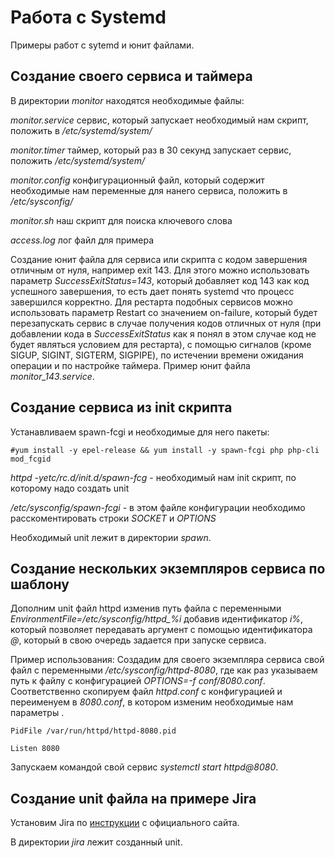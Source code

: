 # Работа с Systemd

Примеры работ с sytemd и юнит файлами.

## Создание своего сервиса и таймера

В директории *monitor* находятся необходимые файлы:

*monitor.service* сервис, который запускает необходимый нам скрипт, положить в */etc/systemd/system/*

*monitor.timer* таймер, который раз в 30 секунд запускает сервис, положить */etc/systemd/system/*

*monitor.config* конфигурационный файл, который содержит необходимые нам переменные для нанего сервиса, положить в */etc/sysconfig/*

*monitor.sh* наш скрипт для поиска ключевого слова

*access.log* лог файл для примера

Создание юнит файла для сервиса или скрипта с кодом завершения отличным от нуля, например exit 143. Для этого можно использовать параметр *SuccessExitStatus=143*, который добавляет код 143 как код успешного завершения, то есть дает понять systemd что процесс завершился корректно. Для рестарта подобных сервисов можно использовать параметр Restart со значением on-failure, который будет перезапускать сервис в случае получения кодов отличных от нуля (при добавлении кода в *SuccessExitStatus* как я понял в этом случае код не будет являться условием для рестарта), с помощью сигналов (кроме SIGUP, SIGINT, SIGTERM, SIGPIPE), по истечении времени ожидания операции и по настройке таймера. Пример юнит файла *monitor_143.service*.

## Создание сервиса из init скрипта

Устанавливаем spawn-fcgi и необходимые для него пакеты:

``
#yum install -y epel-release && yum install -y spawn-fcgi php php-cli mod_fcgid 
``

*httpd -yetc/rc.d/init.d/spawn-fcg* - необходимый нам init скрипт, по которому надо создать unit

*/etc/sysconfig/spawn-fcgi* - в этом файле конфигурации необходимо расскоментировать строки *SOCKET* и *OPTIONS*

Необходимый unit лежит в директории *spawn*.

## Создание нескольких экземпляров сервиса по шаблону

Дополним unit файл httpd изменив путь файла с переменными *EnvironmentFile=/etc/sysconfig/httpd_%i* добавив идентификатор *i%*, который позволяет передавать аргумент с помощью идентификатора *@*, который в свою очередь задается при запуске сервиса. 

Пример использования: Создадим для своего экземпляра сервиса свой файл с переменными */etc/sysconfig/httpd-8080*, где как раз указываем путь к файлу с конфигурацией *OPTIONS=-f conf/8080.conf*. Соответственно скопируем файл *httpd.conf* с конфигурацией и переименуем в *8080.conf*, в котором изменим  необходимые нам параметры .

``
PidFile /var/run/httpd/httpd-8080.pid
``

``
Listen 8080
``

Запускаем командой свой сервис *systemctl start httpd@8080*.

## Создание unit файла на примере Jira

Установим Jira по [инструкции](https://confluence.atlassian.com/adminjiraserver/installing-jira-applications-on-linux-938846841.html) с официального сайта.

В директории *jira* лежит созданный unit.
